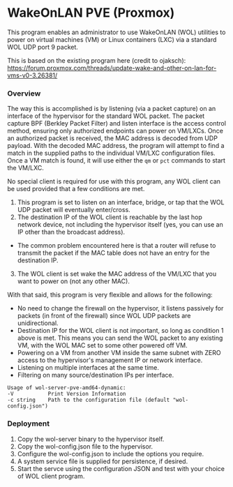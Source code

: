 # WakeOnLAN PVE (Proxmox)
This program enables an administrator to use WakeOnLAN (WOL) utilities to power on virtual machines (VM) or Linux containers (LXC) via a standard WOL UDP port 9 packet.

This is based on the existing program here (credit to ojaksch): https://forum.proxmox.com/threads/update-wake-and-other-on-lan-for-vms-v0-3.26381/

### Overview

The way this is accomplished is by listening (via a packet capture) on an interface of the hypervisor for the standard WOL packet.
The packet capture BPF (Berkley Packet Filter) and listen interface is the access control method, ensuring only authorized endpoints can power on VM/LXCs.
Once an authorized packet is received, the MAC address is decoded from UDP payload.
With the decoded MAC address, the program will attempt to find a match in the supplied paths to the individual VM/LXC configuration files. 
Once a VM match is found, it will use either the `qm` or `pct` commands to start the VM/LXC.

No special client is required for use with this program, any WOL client can be used provided that a few conditions are met.
 1. This program is set to listen on an interface, bridge, or tap that the WOL UDP packet will eventually enter/cross.
 2. The destination IP of the WOL client is reachable by the last hop network device, not including the hypervisor itself (yes, you can use an IP other than the broadcast address).
  - The common problem encountered here is that a router will refuse to transmit the packet if the MAC table does not have an entry for the destination IP.
 3. The WOL client is set wake the MAC address of the VM/LXC that you want to power on (not any other MAC).

With that said, this program is very flexible and allows for the following:
 - No need to change the firewall on the hypervisor, it listens passively for packets (in front of the firewall) since WOL UDP packets are unidirectional.
 - Destination IP for the WOL client is not important, so long as condition 1 above is met. This means you can send the WOL packet to any existing VM, with the WOL MAC set to some other powered off VM.
 - Powering on a VM from another VM inside the same subnet with ZERO access to the hypervisor's management IP or network interface.
 - Listening on multiple interfaces at the same time.
 - Filtering on many source/destination IPs per interface.

```
Usage of wol-server-pve-amd64-dynamic:
-V           Print Version Information
-c string    Path to the configuration file (default "wol-config.json")
```

### Deployment

1. Copy the wol-server binary to the hypervisor itself.
2. Copy the wol-config.json file to the hypervisor.
3. Configure the wol-config.json to include the options you require.
4. A system service file is supplied for persistence, if desired.
5. Start the servce using the configuration JSON and test with your choice of WOL client program.

